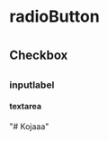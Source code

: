 <DOCTYPE html>
<html>
<head>
  <title></title>
  <h1>radioButton<h1>
  <h2>Checkbox<h2>
  <h3>inputlabel</h3>
  <h4>textarea</h4>
<head>
<body>
  <body>
  </html>
"# Kojaaa" 

